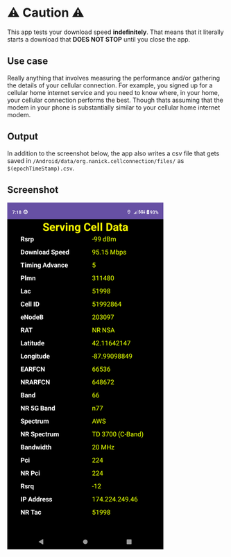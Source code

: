 # &#9888; Caution &#9888;
This app tests your download speed **indefinitely**. That means that it literally starts a download that **DOES NOT STOP** until you close the app.  
## Use case
Really anything that involves measuring the performance and/or gathering the details of your cellular connection.
For example, you signed up for a cellular home internet service and you need to know where, in your home, your cellular connection performs the best. Though thats assuming that the modem in your phone is substantially similar to your cellular home internet modem.
## Output
In addition to the screenshot below, the app also writes a csv file that gets saved in ```/Android/data/org.nanick.cellconnection/files/``` as ```$(epochTimeStamp).csv```.  
## Screenshot
![](https://raw.githubusercontent.com/nstevens1040/images/main/Screenshot_20231226-071820.png)
